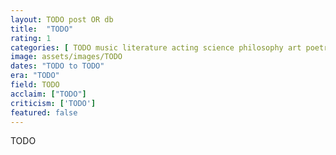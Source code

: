 ```yaml
---
layout: TODO post OR db
title:  "TODO"
rating: 1
categories: [ TODO music literature acting science philosophy art poetry ]
image: assets/images/TODO
dates: "TODO to TODO"
era: "TODO"
field: TODO
acclaim: ["TODO"]
criticism: ['TODO']
featured: false
---
```


TODO
